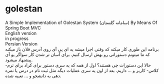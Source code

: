 # golestan
A Simple Implementation of Golestan System (سامانه گلستان) By Means Of Spring Boot MVC
<br>
English version<br>
	in progress<br>
Persian Version<br>
برنامه این طوری کار میکنه که وقتی اجرا میشه یه ای پی آی روی آدرس فلان باز میکنه که ما میتونم دستوراتی رو بهش ارسال کنیم. برای آسان تر شدن کار سواگر یو آی پیشنهاد میشود.
<br>
حالا این دستورات چی هستند؟ اول از همه که یه سری دستور برای کراد برای ترم- کلاس- کاربر و ... داریم. بعد از اون یه سری عملیات دیگه مثل ثبت نام در درس یا نمره دهی به دانشجو و ... تعبیه شده.
